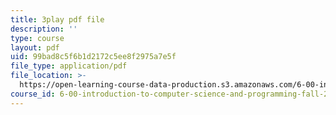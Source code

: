 ```yaml
---
title: 3play pdf file
description: ''
type: course
layout: pdf
uid: 99bad8c5f6b1d2172c5ee8f2975a7e5f
file_type: application/pdf
file_location: >-
  https://open-learning-course-data-production.s3.amazonaws.com/6-00-introduction-to-computer-science-and-programming-fall-2008/99bad8c5f6b1d2172c5ee8f2975a7e5f_ENrAsRoR97I.pdf
course_id: 6-00-introduction-to-computer-science-and-programming-fall-2008
---
```

